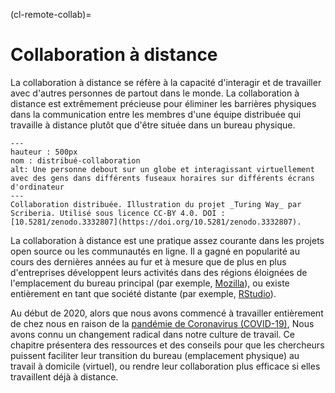 (cl-remote-collab)=
# Collaboration à distance

La collaboration à distance se réfère à la capacité d'interagir et de travailler avec d'autres personnes de partout dans le monde. La collaboration à distance est extrêmement précieuse pour éliminer les barrières physiques dans la communication entre les membres d'une équipe distribuée qui travaille à distance plutôt que d'être située dans un bureau physique.

```{figure} ../figures/distributed-collaboration.jpg
---
hauteur : 500px
nom : distribué-collaboration
alt: Une personne debout sur un globe et interagissant virtuellement avec des gens dans différents fuseaux horaires sur différents écrans d'ordinateur
---
Collaboration distribuée. Illustration du projet _Turing Way_ par Scriberia. Utilisé sous licence CC-BY 4.0. DOI : [10.5281/zenodo.3332807](https://doi.org/10.5281/zenodo.3332807).
```

La collaboration à distance est une pratique assez courante dans les projets open source ou les communautés en ligne. Il a gagné en popularité au cours des dernières années au fur et à mesure que de plus en plus d'entreprises développent leurs activités dans des régions éloignées de l'emplacement du bureau principal (par exemple, [Mozilla](https://www.mozilla.org/en-GB/)), ou existe entièrement en tant que société distante (par exemple, [RStudio](https://rstudio.com/about/)).

Au début de 2020, alors que nous avons commencé à travailler entièrement de chez nous en raison de la [pandémie de Coronavirus (COVID-19)](https://www.who.int/emergencies/diseases/novel-coronavirus-2019), Nous avons connu un changement radical dans notre culture de travail. Ce chapitre présentera des ressources et des conseils pour que les chercheurs puissent faciliter leur transition du bureau (emplacement physique) au travail à domicile (virtuel), ou rendre leur collaboration plus efficace si elles travaillent déjà à distance.

<!--- Add a summary of all the subchapters --->
